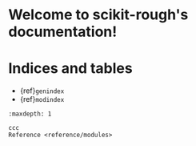 # Welcome to scikit-rough's documentation!

# Indices and tables

- {ref}`genindex`
- {ref}`modindex`
<!-- - {ref}`search` -->

```{toctree}
:maxdepth: 1

ccc
Reference <reference/modules>
```
